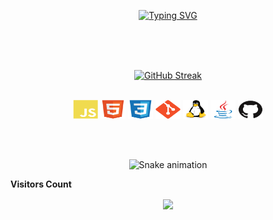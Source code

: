 

<div align="center">

[![Typing SVG](https://readme-typing-svg.herokuapp.com?font=Fira+Code&weight=300&size=50&duration=4000&pause=1000&color=F73D9F&center=true&vCenter=true&random=false&width=1000&lines=Olá%2C+sou+Renata+Moura;Estudante+ADS;Web+Developer;Bem+Vindos)](https://git.io/typing-svg)
 
</div>

<br>
<br>
<br>


 <div align="center">

[![GitHub Streak](https://github-readme-streak-stats.herokuapp.com?user=renataalvesc&theme=violet-dark&hide_border=falso&card_width=900)](https://git.io/streak-stats)
  

</div>
<div align="center" valign="top"><br>
  <img align="center" alt="Js" height="30" width="40" src="https://raw.githubusercontent.com/devicons/devicon/master/icons/javascript/javascript-plain.svg">
  <img align="center" alt="HTML" height="30" width="40" src="https://raw.githubusercontent.com/devicons/devicon/master/icons/html5/html5-original.svg">
  <img align="center" alt="CSS" height="30" width="40" src="https://raw.githubusercontent.com/devicons/devicon/master/icons/css3/css3-original.svg">
  <img align="center" alt="git" height="30" width="40" src="https://raw.githubusercontent.com/devicons/devicon/master/icons/git/git-original.svg">
  <img align="center" alt="linux" height="30" width="40" src="https://raw.githubusercontent.com/devicons/devicon/master/icons/linux/linux-original.svg">
  <img align="center" alt="java" height="30" width="40" src="https://raw.githubusercontent.com/devicons/devicon/master/icons/java/java-original.svg">
  <img align="center" alt="github" height="30" width="40" src="https://raw.githubusercontent.com/devicons/devicon/master/icons/github/github-original.svg">
</div><br>

 
 <br>
 
 
 
 
 <br>

<div align="center">

  ![Snake animation](https://github.com/danielbped/danielbped/blob/output/github-contribution-grid-snake.svg)
  
</div>

<div>
 
 <p align="centre"><b>Visitors Count</b></p> 
  
 <p align="center"><img align="center" src="https://visit-counter.vercel.app/counter.png?page=https%3A%2F%2Fgithub.com%2Frenataalvesc101&s=50&c=db006a&bg=00000000&no=7&ff=digi&tb=Visits%3A++&ta=" /></p> 
 
<br>

</div>
